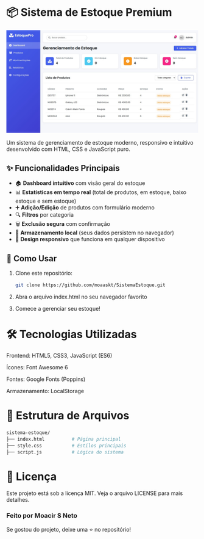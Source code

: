 # 📦 Sistema de Estoque Premium

![Preview do Sistema](https://github.com/moaaskt/SistemaDeEstoque/blob/main/telaEstoque.jpg) 

Um sistema de gerenciamento de estoque moderno, responsivo e intuitivo desenvolvido com HTML, CSS e JavaScript puro.

## ✨ Funcionalidades Principais

- 🏠 **Dashboard intuitivo** com visão geral do estoque
- 📊 **Estatísticas em tempo real** (total de produtos, em estoque, baixo estoque e sem estoque)
- ➕ **Adição/Edição** de produtos com formulário moderno
- 🔍 **Filtros** por categoria
- 🗑️ **Exclusão segura** com confirmação
- 💾 **Armazenamento local** (seus dados persistem no navegador)
- 📱 **Design responsivo** que funciona em qualquer dispositivo

## 🚀 Como Usar

1. Clone este repositório:
   ```bash
   git clone https://github.com/moaaskt/SistemaEstoque.git

   ```
2. Abra o arquivo index.html no seu navegador favorito

3. Comece a gerenciar seu estoque!

# 🛠️ Tecnologias Utilizadas
Frontend: HTML5, CSS3, JavaScript (ES6)

Ícones: Font Awesome 6

Fontes: Google Fonts (Poppins)

Armazenamento: LocalStorage


# 📂 Estrutura de Arquivos

  ```bash
sistema-estoque/
├── index.html          # Página principal
├── style.css           # Estilos principais
├── script.js           # Lógica do sistema
  ```

# 📜 Licença
Este projeto está sob a licença MIT. Veja o arquivo LICENSE para mais detalhes.

### Feito por Moacir S Neto
Se gostou do projeto, deixe uma ⭐ no repositório!
